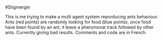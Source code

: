 #Stigmergie

This is me trying to make a multi agent system reproducing ants behaviour.
Ants (red points) are randomly looking for food (blue points), once food have been found by an ant, it leave a pheromonal track followed by other ants.
Currently giving bad results.
Comments and code are in French.
